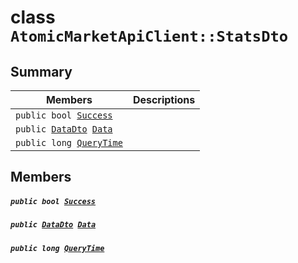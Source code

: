 # class `AtomicMarketApiClient::StatsDto` 

## Summary

 Members                                | Descriptions                                
----------------------------------------|---------------------------------------------
`public bool `[`Success`](#class_atomic_market_api_client_1_1_stats_dto_1a506fb037fbb6bfe8f254c021a2c3cfac) | 
`public `[`DataDto`](.github/workflows/documentation/md/AtomicMarketApiClient--StatsDto--DataDto.md#class_atomic_market_api_client_1_1_stats_dto_1_1_data_dto)` `[`Data`](#class_atomic_market_api_client_1_1_stats_dto_1a65c0779654774581967081cf3136bd84) | 
`public long `[`QueryTime`](#class_atomic_market_api_client_1_1_stats_dto_1a6cc7a06930fbe1e28eb7eed2599015c9) | 

## Members

##### `public bool `[`Success`](#class_atomic_market_api_client_1_1_stats_dto_1a506fb037fbb6bfe8f254c021a2c3cfac) 

##### `public `[`DataDto`](.github/workflows/documentation/md/AtomicMarketApiClient--StatsDto--DataDto.md#class_atomic_market_api_client_1_1_stats_dto_1_1_data_dto)` `[`Data`](#class_atomic_market_api_client_1_1_stats_dto_1a65c0779654774581967081cf3136bd84) 

##### `public long `[`QueryTime`](#class_atomic_market_api_client_1_1_stats_dto_1a6cc7a06930fbe1e28eb7eed2599015c9) 

